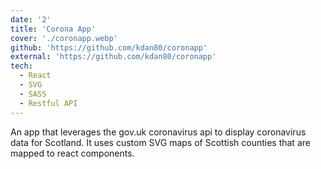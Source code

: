 ```yaml
---
date: '2'
title: 'Corona App'
cover: './coronapp.webp'
github: 'https://github.com/kdan80/coronapp'
external: 'https://github.com/kdan80/coronapp'
tech:
  - React
  - SVG
  - SASS
  - Restful API
---
```


An app that leverages the gov.uk coronavirus api to display coronavirus data for Scotland. It uses custom SVG maps of Scottish counties that are mapped to react components.

